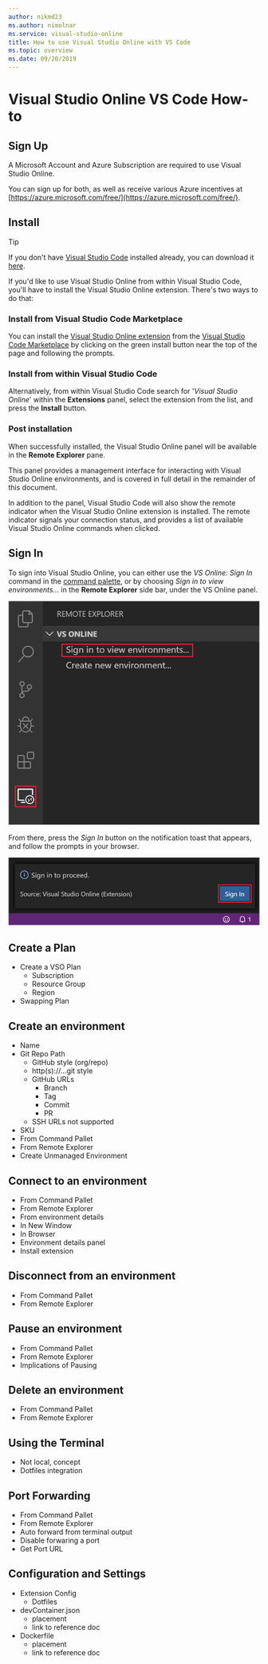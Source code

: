 ```yaml
---
author: nikmd23
ms.author: nimolnar
ms.service: visual-studio-online
title: How to use Visual Studio Online with VS Code
ms.topic: overview
ms.date: 09/20/2019
---
```


# Visual Studio Online VS Code How-to

## Sign Up

A Microsoft Account and Azure Subscription are required to use Visual Studio Online.

You can sign up for both, as well as receive various Azure incentives at [https://azure.microsoft.com/free/](https://azure.microsoft.com/free/).

<!-- 
- Create Azure Identity
- Create Azure Subscription
-->

## Install

> [!TIP]
> If you don't have [Visual Studio Code](https://code.visualstudio.com/) installed already, you can download it [here](https://code.visualstudio.com/download).

If you'd like to use Visual Studio Online from within Visual Studio Code, you'll have to install the Visual Studio Online extension. There's two ways to do that:

### Install from Visual Studio Code Marketplace

You can install the [Visual Studio Online extension](https://aka.ms/vso-dl) from the [Visual Studio Code Marketplace](https://marketplace.visualstudio.com/VSCode) by clicking on the green install button near the top of the page and following the prompts.

<!-- TODO: SCREENSHOT NEEDED -->

### Install from within Visual Studio Code

Alternatively, from within Visual Studio Code search for '*Visual Studio Online*' within the **Extensions** panel, select the extension from the list, and press the **Install** button.

<!-- TODO: SCREENSHOT NEEDED -->

### Post installation

When successfully installed, the Visual Studio Online panel will be available in the **Remote Explorer** pane.

<!-- TODO: SCREENSHOT NEEDED -->

This panel provides a management interface for interacting with Visual Studio Online environments, and is covered in full detail in the remainder of this document.

In addition to the panel, Visual Studio Code will also show the remote indicator when the Visual Studio Online extension is installed. The remote indicator signals your connection status, and provides a list of available Visual Studio Online commands when clicked.

<!-- TODO: SCREENSHOT NEEDED -->

## Sign In

To sign into Visual Studio Online, you can either use the *VS Online: Sign In* command in the [command palette](https://code.visualstudio.com/docs/getstarted/userinterface#_command-palette), or by choosing *Sign in to view environments...* in the **Remote Explorer** side bar, under the VS Online panel.

<!-- TODO: "Create new environment shouldn't be in this screenshot -->
![Sign In to Visual Studio Online](../images/sign-in-vsc-01.png)

From there, press the *Sign In* button on the notification toast that appears, and follow the prompts in your browser.

![Sign In to Visual Studio Online](../images/sign-in-vsc-02.png)

<!-- TODO: 
Add content for:
- Filtering Azure Subscription
-->

## Create a Plan

- Create a VSO Plan
  - Subscription
  - Resource Group
  - Region
- Swapping Plan

## Create an environment

- Name
- Git Repo Path
  - GitHub style (org/repo)
  - http(s)://...git style
  - GitHub URLs
    - Branch
    - Tag
    - Commit
    - PR
  - SSH URLs not supported
- SKU
- From Command Pallet
- From Remote Explorer
- Create Unmanaged Environment

## Connect to an environment

- From Command Pallet
- From Remote Explorer
- From environment details
- In New Window
- In Browser
- Environment details panel
- Install extension

## Disconnect from an environment

- From Command Pallet
- From Remote Explorer

## Pause an environment

- From Command Pallet
- From Remote Explorer
- Implications of Pausing

## Delete an environment

- From Command Pallet
- From Remote Explorer

## Using the Terminal

- Not local, concept
- Dotfiles integration

## Port Forwarding

- From Command Pallet
- From Remote Explorer
- Auto forward from terminal output
- Disable forwaring a port
- Get Port URL

## Configuration and Settings

- Extension Config
  - Dotfiles
- devContainer.json
  - placement
  - link to reference doc
- Dockerfile
  - placement
  - link to reference doc
